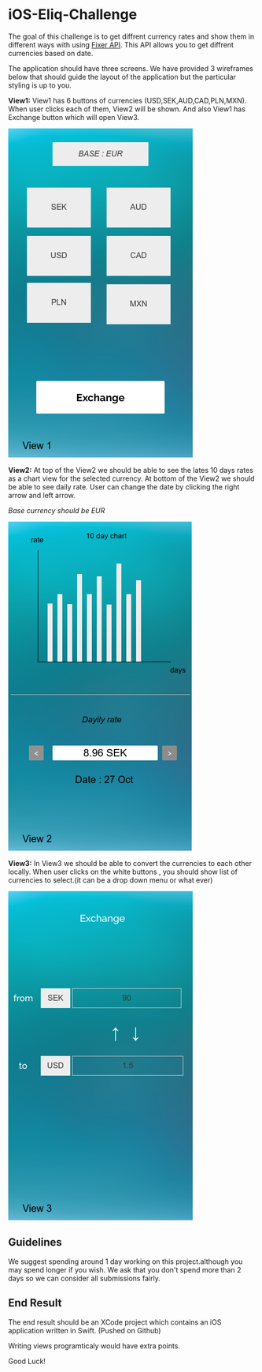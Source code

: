# iOS-Eliq-Challenge

The goal of this challenge is to get diffrent currency rates and show them in different ways with using [Fixer API](https://fixer.io/quickstart). This API allows you to get diffrent currencies based on date. 

The application should have three screens. We have provided 3 wireframes below that should guide the layout of the application but the particular styling is up to you.
 
**View1:**
View1 has 6 buttons of currencies (USD,SEK,AUD,CAD,PLN,MXN).
When user clicks each of them, View2 will be shown.
And also View1 has Exchange button which will open View3.

![iOS Wireframe](view1.png)


**View2:**
At top of the View2 we should be able to see the lates 10 days rates as a chart view for the selected currency.
At bottom of the View2 we should be able to see daily rate. User can change the date by clicking the right arrow and left arrow.

_Base currency should be EUR_

![iOS Wireframe](view2.png)


**View3:**
In View3 we should be able to convert the currencies to each other locally.
When user clicks on the white buttons , you should show list of currencies to select.(it can be a drop down menu or what ever)

![iOS Wireframe](view3.png)

## Guidelines

We suggest spending around 1 day working on this project.although you may spend longer if you wish. We ask that you don't spend more than 2 days so we can consider all submissions fairly.

## End Result

The end result should be an XCode project which contains an iOS application written in Swift. (Pushed on Github)

Writing views programticaly would have extra points.

Good Luck!
